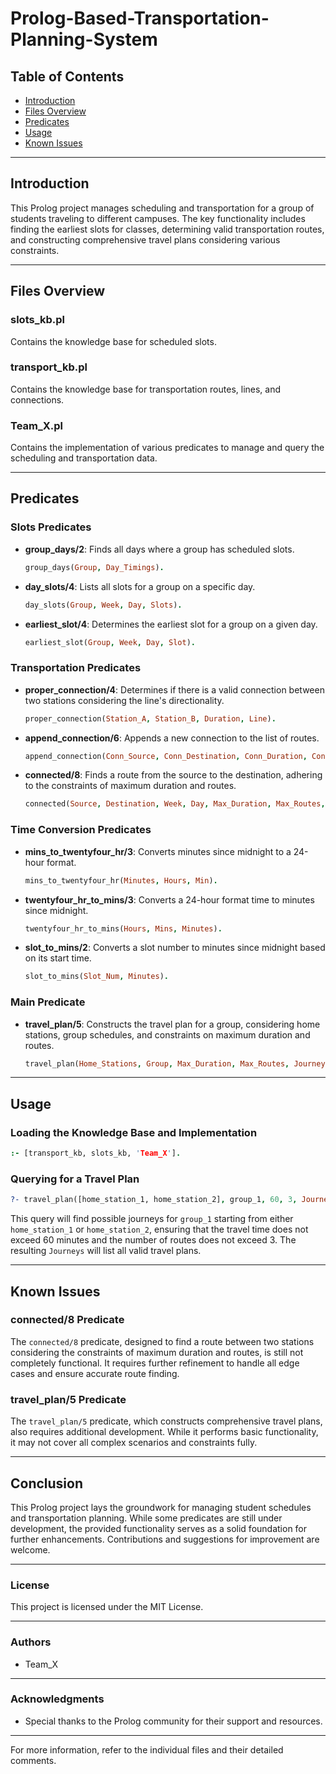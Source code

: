 # Prolog-Based-Transportation-Planning-System

## Table of Contents
- [Introduction](#introduction)
- [Files Overview](#files-overview)
- [Predicates](#predicates)
- [Usage](#usage)
- [Known Issues](#known-issues)

---

## Introduction

This Prolog project manages scheduling and transportation for a group of students traveling to different campuses. The key functionality includes finding the earliest slots for classes, determining valid transportation routes, and constructing comprehensive travel plans considering various constraints.

---

## Files Overview

### slots_kb.pl
Contains the knowledge base for scheduled slots.

### transport_kb.pl
Contains the knowledge base for transportation routes, lines, and connections.

### Team_X.pl
Contains the implementation of various predicates to manage and query the scheduling and transportation data.

---

## Predicates

### Slots Predicates
- **group_days/2**: Finds all days where a group has scheduled slots.
  ```prolog
  group_days(Group, Day_Timings).
  ```

- **day_slots/4**: Lists all slots for a group on a specific day.
  ```prolog
  day_slots(Group, Week, Day, Slots).
  ```

- **earliest_slot/4**: Determines the earliest slot for a group on a given day.
  ```prolog
  earliest_slot(Group, Week, Day, Slot).
  ```

### Transportation Predicates
- **proper_connection/4**: Determines if there is a valid connection between two stations considering the line's directionality.
  ```prolog
  proper_connection(Station_A, Station_B, Duration, Line).
  ```

- **append_connection/6**: Appends a new connection to the list of routes.
  ```prolog
  append_connection(Conn_Source, Conn_Destination, Conn_Duration, Conn_Line, Routes_So_Far, Routes).
  ```

- **connected/8**: Finds a route from the source to the destination, adhering to the constraints of maximum duration and routes.
  ```prolog
  connected(Source, Destination, Week, Day, Max_Duration, Max_Routes, Duration, Routes).
  ```

### Time Conversion Predicates
- **mins_to_twentyfour_hr/3**: Converts minutes since midnight to a 24-hour format.
  ```prolog
  mins_to_twentyfour_hr(Minutes, Hours, Min).
  ```

- **twentyfour_hr_to_mins/3**: Converts a 24-hour format time to minutes since midnight.
  ```prolog
  twentyfour_hr_to_mins(Hours, Mins, Minutes).
  ```

- **slot_to_mins/2**: Converts a slot number to minutes since midnight based on its start time.
  ```prolog
  slot_to_mins(Slot_Num, Minutes).
  ```

### Main Predicate
- **travel_plan/5**: Constructs the travel plan for a group, considering home stations, group schedules, and constraints on maximum duration and routes.
  ```prolog
  travel_plan(Home_Stations, Group, Max_Duration, Max_Routes, Journeys).
  ```

---

## Usage

### Loading the Knowledge Base and Implementation
```prolog
:- [transport_kb, slots_kb, 'Team_X'].
```

### Querying for a Travel Plan
```prolog
?- travel_plan([home_station_1, home_station_2], group_1, 60, 3, Journeys).
```
This query will find possible journeys for `group_1` starting from either `home_station_1` or `home_station_2`, ensuring that the travel time does not exceed 60 minutes and the number of routes does not exceed 3. The resulting `Journeys` will list all valid travel plans.

---

## Known Issues

### connected/8 Predicate
The `connected/8` predicate, designed to find a route between two stations considering the constraints of maximum duration and routes, is still not completely functional. It requires further refinement to handle all edge cases and ensure accurate route finding.

### travel_plan/5 Predicate
The `travel_plan/5` predicate, which constructs comprehensive travel plans, also requires additional development. While it performs basic functionality, it may not cover all complex scenarios and constraints fully.

---

## Conclusion

This Prolog project lays the groundwork for managing student schedules and transportation planning. While some predicates are still under development, the provided functionality serves as a solid foundation for further enhancements. Contributions and suggestions for improvement are welcome.

---

### License
This project is licensed under the MIT License.

---

### Authors
- Team_X

---

### Acknowledgments
- Special thanks to the Prolog community for their support and resources.

---

For more information, refer to the individual files and their detailed comments.

